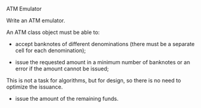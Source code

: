 ATM Emulator

Write an ATM emulator.

An ATM class object must be able to:

- accept banknotes of different denominations (there must be a separate cell for each denomination);

- issue the requested amount in a minimum number of banknotes or an error if the amount cannot be issued;

This is not a task for algorithms, but for design, so there is no need to optimize the issuance.

- issue the amount of the remaining funds.
